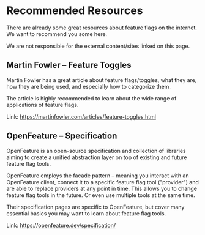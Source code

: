 # Recommended Resources

There are already some great resources about feature flags on the internet.
We want to recommend you some here.

We are not responsible for the external content/sites linked on this page.

## Martin Fowler – Feature Toggles

Martin Fowler has a great article about feature flags/toggles, what they are,
how they are being used, and especially how to categorize them.

The article is highly recommended to learn about the wide range of
applications of feature flags.

Link: https://martinfowler.com/articles/feature-toggles.html

## OpenFeature – Specification

OpenFeature is an open-source specification and collection of libraries aiming to create
a unified abstraction layer on top of existing and future feature flag tools.

OpenFeature employs the facade pattern – meaning you interact with an OpenFeature client,
connect it to a specific feature flag tool ("provider") and are able to replace
providers at any point in time. This allows you to change feature flag tools in the future.
Or even use multiple tools at the same time.

Their specification pages are specific to OpenFeature, but cover many essential basics
you may want to learn about feature flag tools.

Link: https://openfeature.dev/specification/
